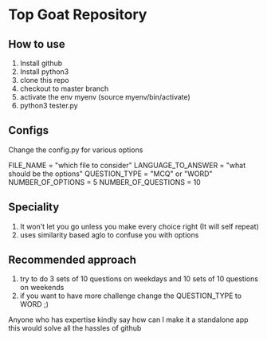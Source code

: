 # Top Goat Repository

## How to use

1) Install github
2) Install python3
3) clone this repo
4) checkout to master branch
5) activate the env myenv (source myenv/bin/activate)
6) python3 tester.py 

## Configs

Change the config.py for various options

FILE_NAME           = "which file to consider"
LANGUAGE_TO_ANSWER  = "what should be the options"
QUESTION_TYPE       = "MCQ" or "WORD"
NUMBER_OF_OPTIONS   = 5 
NUMBER_OF_QUESTIONS = 10

## Speciality

1) It won't let you go unless you make every choice right (It will self repeat)
2) uses similarity based aglo to confuse you with options

## Recommended approach

1) try to do 3 sets of 10 questions on weekdays and 10 sets of 10 questions on weekends
2) if you want to have more challenge change the QUESTION_TYPE to WORD ;) 


Anyone who has expertise kindly say how can I make it a standalone app this would solve all the hassles of github

